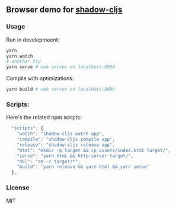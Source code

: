 
Browser demo for [shadow-cljs](https://github.com/thheller/shadow-cljs)
----

### Usage

Run in developmeent:

```bash
yarn
yarn watch
# another tty
yarn serve # web server on localhost:8080
```

Compile with optimizations:

```bash
yarn build # web server on localhost:8080
```

### Scripts:

Here's the related npm scripts:

```js
  "scripts": {
    "watch": "shadow-cljs watch app",
    "compile": "shadow-cljs compile app",
    "release": "shadow-cljs release app",
    "html": "mkdir -p target && cp assets/index.html target/",
    "serve": "yarn html && http-server target/",
    "del": "rm -r target/*",
    "build": "yarn release && yarn html && yarn serve"
  },
```

### License

MIT
